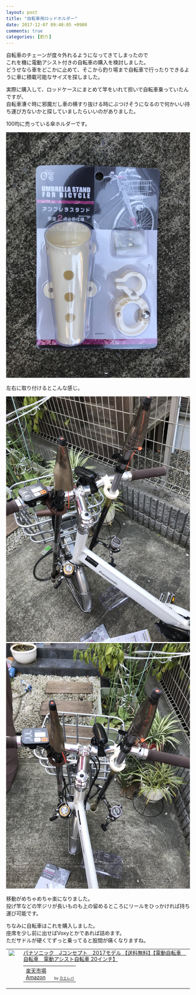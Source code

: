 ```yaml
---
layout: post
title: "自転車用ロッドホルダー"
date: 2017-12-07 09:40:05 +0900
comments: true
categories: [釣り]
---
```

  
自転車のチェーンが度々外れるようになってきてしまったので  
これを機に電動アシスト付きの自転車の購入を検討しました。  
どうせなら車をどこかに止めて、そこから釣り場まで自転車で行ったりできるように車に積載可能なサイズを探しました。  
  
実際に購入して、ロッドケースにまとめて竿をいれて担いで自転車乗っていたんですが、  
自転車漕ぐ時に邪魔だし車の横すり抜ける時にぶつけそうになるので何かいい持ち運び方ないかと探していましたらいいのがありました。  
  
<!-- more -->  
  
<script async src="//pagead2.googlesyndication.com/pagead/js/adsbygoogle.js"></script>  
<ins class="adsbygoogle"  
     style="display:block; text-align:center;"  
     data-ad-layout="in-article"  
     data-ad-format="fluid"  
     data-ad-client="ca-pub-7039502723411845"  
     data-ad-slot="8206045005"></ins>  
<script>  
     (adsbygoogle = window.adsbygoogle || []).push({});  
</script>  
  
100均に売っている傘ホルダーです。  
  
<a href="/images/blog/20171206/IMG_3184.jpg" data-lightbox="takasukaihinkouen" data-title=""/>  
  <img src="/images/blog/20171206/IMG_3184.jpg">  
</a>  
  
左右に取り付けるとこんな感じ。  
  
<a href="/images/blog/20171206/IMG_3185.jpg" data-lightbox="takasukaihinkouen" data-title=""/>  
  <img src="/images/blog/20171206/IMG_3185.jpg">  
</a>  
  
<a href="/images/blog/20171206/IMG_3186.jpg" data-lightbox="takasukaihinkouen" data-title=""/>  
  <img src="/images/blog/20171206/IMG_3186.jpg">  
</a>  
  
移動がめちゃめちゃ楽になりました。  
投げ竿などの竿ジリが長いものも上の留めるところにリールをひっかければ持ち運び可能です。  
  
ちなみに自転車はこれを購入しました。  
座席を少し前に出せばVoxyとかであれば詰めます。  
ただサドルが硬くてずっと乗ってると股間が痛くなりますね。  
  
<table  border="0" cellpadding="5" style="border:none"><tr><td valign="top" style="border:none"><a href="https://hb.afl.rakuten.co.jp/hgc/g00pm4a6.4dryw6dc.g00pm4a6.4dryx09f/?pc=https%3A%2F%2Fitem.rakuten.co.jp%2Fnextr%2Fpanasonic-jconcept%2F&m=http%3A%2F%2Fm.rakuten.co.jp%2Fnextr%2Fi%2F10003997%2F" target="_blank" ><img src="https://thumbnail.image.rakuten.co.jp/@0_mall/nextr/cabinet/05240708/imgrc0069940876.jpg?_ex=128x128" border="0" style="margin-right:10px" /></a></td><td valign="top" style="border:none;text-align:left"><div class="kaerebalink-name" style="margin-bottom:10px;line-height:120%"><a href="https://hb.afl.rakuten.co.jp/hgc/g00pm4a6.4dryw6dc.g00pm4a6.4dryx09f/?pc=https%3A%2F%2Fitem.rakuten.co.jp%2Fnextr%2Fpanasonic-jconcept%2F&m=http%3A%2F%2Fm.rakuten.co.jp%2Fnextr%2Fi%2F10003997%2F" target="_blank" >パナソニック　Jコンセプト　2017モデル 【送料無料】【電動自転車　自転車　電動アシスト自転車 20インチ】</a></div><div class="kaerebalink-detail" style="margin-bottom:5px;"></div><table style="border:none;margin-top:10px"><tr><td style="border:none;text-align:left;"><div class="shoplinkrakuten" style="margin-right:5px"><a href="https://hb.afl.rakuten.co.jp/hgc/16102ad8.0804351d.16102ad9.09702e1c/?pc=http%3A%2F%2Fsearch.rakuten.co.jp%2Fsearch%2Fmall%2FJ%25E3%2582%25B3%25E3%2583%25B3%25E3%2582%25BB%25E3%2583%2597%25E3%2583%2588%2F-%2Ff.1-p.1-s.1-sf.0-st.A-v.2%3Fx%3D0%26scid%3Daf_ich_link_urltxt%26m%3Dhttp%3A%2F%2Fm.rakuten.co.jp%2F" target="_blank" >楽天市場</a></div><div class="shoplinkamazon" style="margin-right:5px"><a href="http://www.amazon.co.jp/gp/search?keywords=J%E3%82%B3%E3%83%B3%E3%82%BB%E3%83%97%E3%83%88&__mk_ja_JP=%E3%82%AB%E3%82%BF%E3%82%AB%E3%83%8A&tag=gogosakura-22" target="_blank" >Amazon</a></div></td><td style="vertical-align:bottom;padding-left:10px;font-size:x-small;border:none">by <a href="http://kaereba.com" rel="nofollow" target="_blank">カエレバ</a></td></tr></table></font></td></tr></table>
